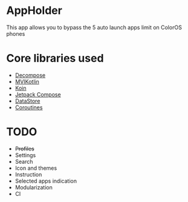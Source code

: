 # AppHolder

This app allows you to bypass the 5 auto launch apps limit on ColorOS phones

# Core libraries used

* [Decompose](https://github.com/arkivanov/Decompose)
* [MVIKotlin](https://github.com/arkivanov/MVIKotlin)
* [Koin](https://github.com/InsertKoinIO/)
* [Jetpack Compose](https://developer.android.com/jetpack/compose)
* [DataStore](https://developer.android.com/jetpack/androidx/releases/datastore)
* [Coroutines](https://github.com/Kotlin/kotlinx.coroutines)

# TODO

* ~~Profiles~~
* Settings
* Search
* Icon and themes
* Instruction
* Selected apps indication
* Modularization
* CI
